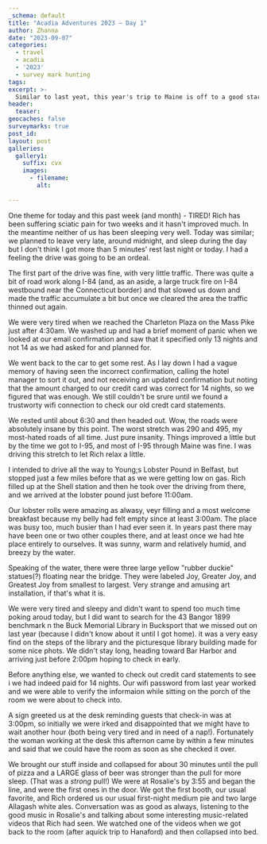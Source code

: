 ```yaml
---
_schema: default
title: "Acadia Adventures 2023 – Day 1"
author: Zhanna
date: "2023-09-07"
categories: 
  - travel
  - acadia
  - '2023'
  - survey mark hunting
tags:
excerpt: >-
  Similar to last yeat, this year's trip to Maine is off to a good start: lobster rolls, benchmark hunting, and pizza!
header:
  teaser:
geocaches: false
surveymarks: true
post_id: 
layout: post
galleries:
  gallery1:
    suffix: cvx
    images:
      - filename: 
        alt:
    
---
```


One theme for today and this past week (and month) - TIRED! Rich has been suffering sciatic pain for two weeks and it hasn't improved much.  In the meantime neither of us has been sleeping very well. Today was similar; we planned to leave very late, around midnight, and sleep during the day but I don't think I got more than 5 minutes' rest last night or today. I had a feeling the drive was going to be an ordeal.

The first part of the drive was fine, with very little traffic. There was quite a bit of road work along I-84 (and, as an aside, a large truck fire on I-84 westbound near the Connecticut border) and that slowed us down and made the traffic accumulate a bit but once we cleared the area the traffic thinned out again.

We were very tired when we reached the Charleton Plaza on the Mass Pike just after 4:30am. We washed up and had a brief moment of panic when we looked at our email confirmation and saw that it specified only 13 nights and not 14 as we had asked for and planned for.

We went back to the car to get some rest. As I lay down I had a vague memory of having seen the incorrect confirmation, calling the hotel manager to sort it out, and not receiving an updated confirmation but noting that the amount charged to our credit card was correct for 14 nights, so we figured that was enough. We still couldn't be srure until we found a trustworty wifi connection to check our old credt card statements.

We rested until about 6:30 and then headed out. Wow, the roads were absolutely insane by this point. The worst stretch was 290 and 495, my most-hated roads of all time. Just pure insanity. Things improved a little but by the time we got to I-95, and most of I-95 through Maine was fine. I was driving this stretch to let Rich relax a little.

I intended to drive all the way to Young;s Lobster Pound in Belfast, but stopped just a few miles before that as we were getting low on gas. Rich filled up at the Shell station and then he took over the driving from there, and we arrived at the lobster pound just before 11:00am.

Our lobster rolls were amazing as alwasy, veyr filling and a most welcome breakfast because my belly had felt empty since at least 3:00am. The place was busy too, much busier than I had ever seen it. In years past there may have been one or two other couples there, and at least once we had hte place entirely to ourselves. It was sunny, warm and relatively humid, and breezy by the water.

Speaking of the water, there were three large yellow "rubber duckie" statues(?) floating near the bridge. They were labeled Joy, Greater Joy, and Greatest Joy from smallest to largest. Very strange and amusing art installation, if that's what it is.

We were very tired and sleepy and didn't want to spend too much time poking aroud today, but I did want to search for the 43 Bangor 1899 benchmark n the Buck Memorial Library in Bucksport that we missed out on last year (because I didn't know about it until I got home). it was a very easy find on the steps of the library and the picturesque library building made for some nice phots. We didn't stay long, heading toward Bar Harbor and arriving just before 2:00pm hoping to check in early.

Before anything else, we wanted to check out credit card statements to see i we had indeed paid for 14 nights. Our wifi password from last year worked and we were able to verify the informaion while sitting on the porch of the room we were about to check into.

A sign greeted us at the desk reminding guests that check-in was at 3:00pm, so initially we were irked and disappointed that we might have to wait another hour (both being very tired and in need of a nap!). Fortunately the woman working at the desk this afternon came by within a few minutes and said that we could have the room as soon as she checked it over.

We brought our stuff inside and collapsed for about 30 minutes until the pull of pizza and a LARGE glass of beer was stronger than the pull for more sleep. (That was a _strong_ pull!) We were at Rosalie's by 3:55 and began the line, and were the first ones in the door. We got the first booth, our usual favorite, and Rich ordered us our usual first-night medium pie and two large Allagash white ales. Conversation was as good as always, listening to the good music in Rosalie's and talking about some interesting music-related videos that Rich had seen. We watched one of the videos when we got back to the room (after aquick trip to Hanaford) and then collapsed into bed.

